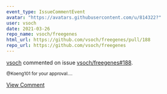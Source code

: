```yaml
---
event_type: IssueCommentEvent
avatar: "https://avatars.githubusercontent.com/u/814322?"
user: vsoch
date: 2021-03-26
repo_name: vsoch/freegenes
html_url: https://github.com/vsoch/freegenes/pull/188
repo_url: https://github.com/vsoch/freegenes
---
```


<a href='https://github.com/vsoch' target='_blank'>vsoch</a> commented on issue <a href='https://github.com/vsoch/freegenes/pull/188' target='_blank'>vsoch/freegenes#188</a>.

<small>@Koeng101 for your approval....</small>

<a href='https://github.com/vsoch/freegenes/pull/188' target='_blank'>View Comment</a>